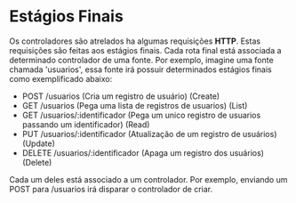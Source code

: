 # Estágios Finais

Os controladores são atrelados ha algumas requisições **HTTP**. Estas requisições são feitas aos estágios finais. Cada rota final está associada a determinado controlador de uma fonte. Por exemplo, imagine uma fonte chamada 'usuarios', essa fonte irá possuir determinados estágios finais como exemplificado abaixo:
 
- POST /usuarios                  (Cria um registro de usuário) (Create)
- GET /usuarios                   (Pega uma lista de registros de usuarios) (List)
- GET /usuarios/:identificador    (Pega um unico registro de usuarios passando um identificador) (Read)
- PUT /usuarios/:identificador    (Atualização de um registro de usuários) (Update)
- DELETE /usuarios/:identificador (Apaga um registro dos usuários) (Delete)

Cada um deles está associado a um controlador. Por exemplo, enviando um POST para /usuarios irá disparar o controlador de criar.
